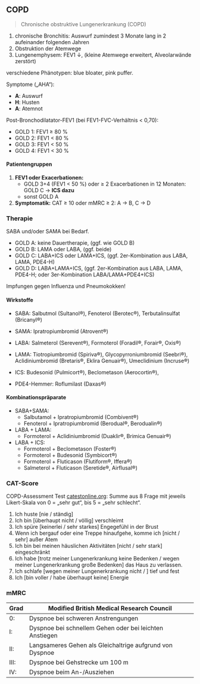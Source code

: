 ## COPD

> Chronische obstruktive Lungenerkrankung (COPD)

1. chronische Bronchitis: Auswurf zumindest 3 Monate lang in 2 aufeinander folgenden Jahren
2. Obstruktion der Atemwege
3. Lungenemphysem: FEV1 ↓, (kleine Atemwege erweitert, Alveolarwände zerstört)

verschiedene Phänotypen: blue bloater, pink puffer.

Symptome („AHA“):

- **A**: Auswurf
- **H**: Husten
- **A**: Atemnot

Post-Bronchodilatator-FEV1 (bei FEV1-FVC-Verhältnis < 0,70):

* GOLD 1: FEV1 ≥ 80 %
* GOLD 2: FEV1 < 80 %
* GOLD 3: FEV1 < 50 %
* GOLD 4: FEV1 < 30 %

#### Patientengruppen
1. **FEV1 oder Exacerbationen:**
    - GOLD 3+4 (FEV1 < 50 %) oder ≥ 2 Exacerbationen in 12 Monaten: GOLD C → **ICS dazu**
    - sonst GOLD A
2. **Symptomatik:** CAT ≥ 10 oder mMRC ≥ 2: A → B, C → D

### Therapie

SABA und/oder SAMA bei Bedarf.

- GOLD A: keine Dauertherapie, (ggf. wie GOLD B)
- GOLD B: LAMA oder LABA, (ggf. beide)
- GOLD C: LABA+ICS oder LAMA+ICS, (ggf. 2er-Kombination aus LABA, LAMA, PDE4-H)
- GOLD D: LABA+LAMA+ICS, (ggf. 2er-Kombination aus LABA, LAMA, PDE4-H; oder 3er-Kombination LABA/LAMA+PDE4+ICS)

Impfungen gegen Influenza und Pneumokokken!

#### Wirkstoffe

- SABA: Salbutmol (Sultanol®), Fenoterol (Berotec®), Terbutalinsulfat (Bricanyl®)
- SAMA: Ipratropiumbromid (Atrovent®)
- LABA: Salmeterol (Serevent®),  Formoterol (Foradil®, Forair®, Oxis®)
- LAMA: Tiotropiumbromid (Spiriva®), Glycopyrroniumbromid (Seebri®), Aclidiniumbromid (Bretaris®, Eklira Genuair®), Umeclidinium (Incruse®)

- ICS: Budesonid (Pulmicort®), Beclometason (Aerocortin®), 
- PDE4-Hemmer: Roflumilast (Daxas®)

#### Kombinationspräparate

- SABA+SAMA:
	- Salbutamol + Ipratropiumbromid (Combivent®)
	- Fenoterol + Ipratropiumbromid (Berodual®, Berodualin®)
- LABA + LAMA:
	- Formoterol + Aclidiniumbromid (Duaklir®, Brimica Genuair®)
- LABA + ICS:
	- Formoterol + Beclometason (Foster®)
	- Formoterol + Budesonid (Symbicort®)
	- Formoterol + Fluticason (Flutiform®, Iffera®)
	- Salmeterol + Fluticason (Seretide®, Airflusal®)


### CAT-Score

COPD-Assessment Test [catestonline.org](http://catestonline.org/english/index_German.htm): 
Summe aus 8 Frage mit jeweils Likert-Skala von 0 = „sehr gut“, bis 5 = „sehr schlecht“.

1. Ich huste [nie / ständig]
2. Ich bin [überhaupt nicht / völlig] verschleimt
3. Ich spüre [keinerlei / sehr starkes] Engegefühl in der Brust
4. Wenn ich bergauf oder eine Treppe hinaufgehe, komme ich [nicht / sehr] außer Atem
5. Ich bin bei meinen häuslichen Aktivitäten [nicht / sehr stark] eingeschränkt
6. Ich habe [trotz meiner Lungenerkrankung keine Bedenken / wegen meiner Lungenerkrankung große Bedenken] das Haus zu verlassen.
7. Ich schlafe [wegen meiner Lungenerkrankung nicht / ] tief und fest
8. Ich [bin voller / habe überhaupt keine] Energie

### mMRC

Grad | Modified British Medical Research Council
---- | -----------------------------------------
0:   | Dyspnoe bei schweren Anstrengungen
I:   | Dyspnoe bei schnellem Gehen oder bei leichten Anstiegen
II:  | Langsameres Gehen als Gleichaltrige aufgrund von Dyspnoe
III: | Dyspnoe bei Gehstrecke um 100 m
IV:  | Dyspnoe beim An-/Ausziehen

